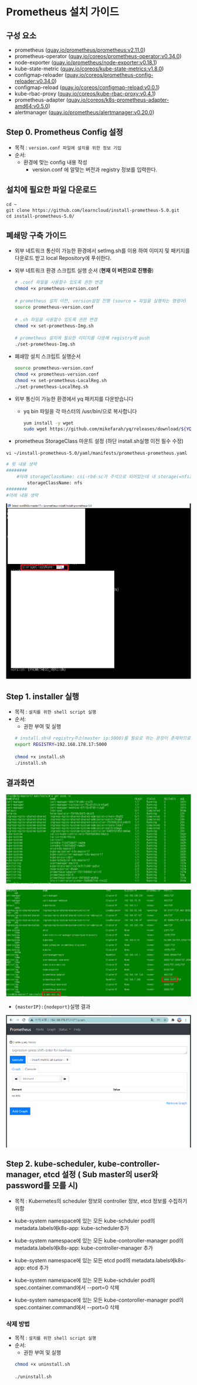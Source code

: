 
# Prometheus 설치 가이드

## 구성 요소
* prometheus ([quay.io/prometheus/prometheus:v2.11.0](https://quay.io/repository/prometheus/prometheus?tag=latest&tab=tags))
* prometheus-operator ([quay.io/coreos/prometheus-operator:v0.34.0](https://quay.io/repository/coreos/prometheus-operator?tag=latest&tab=tags))
* node-exporter ([quay.io/prometheus/node-exporter:v0.18.1](https://quay.io/repository/prometheus/node-exporter?tag=latest&tab=tags))
* kube-state-metric ([quay.io/coreos/kube-state-metrics:v1.8.0](https://quay.io/repository/coreos/kube-state-metrics?tag=latest&tab=tags))
* configmap-reloader ([quay.io/coreos/prometheus-config-reloader:v0.34.0](https://quay.io/repository/coreos/prometheus-config-reloader?tag=latest&tab=tags))
* configmap-reload ([quay.io/coreos/configmap-reload:v0.0.1](https://quay.io/repository/coreos/configmap-reload?tag=latest&tab=tags))
* kube-rbac-proxy ([quay.io/coreos/kube-rbac-proxy:v0.4.1](https://quay.io/repository/coreos/kube-rbac-proxy?tag=latest&tab=tags))
* prometheus-adapter ([quay.io/coreos/k8s-prometheus-adapter-amd64:v0.5.0](https://quay.io/repository/coreos/k8s-prometheus-adapter-amd64?tag=latest&tab=tags))
* alertmanager ([quay.io/prometheus/alertmanager:v0.20.0](https://quay.io/repository/prometheus/alertmanager?tag=latest&tab=tags))



## Step 0. Prometheus Config 설정
* 목적 : `version.conf 파일에 설치를 위한 정보 기입`
* 순서: 
	* 환경에 맞는 config 내용 작성
		* version.conf 에 알맞는 버전과 registry 정보를 입력한다.

## 설치에  필요한 파일 다운로드
	
	cd ~
	git clone https://github.com/learncloud/install-prometheus-5.0.git
	cd install-prometheus-5.0/
	
	

## 폐쇄망 구축 가이드
* 외부 네트워크 통신이 가능한 환경에서 setImg.sh를 이용 하여 이미지 및 패키지를 다운로드 받고 local Repository에 푸쉬한다.
	
* 외부 네트워크 환경 스크립트 실행 순서 (**현재 이 버전으로 진행중**)
	```bash
	# .conf 파일을 사용할수 있도록 권한 변경
	chmod +x prometheus-version.conf

	# prometheus 설치 이전, version설정 진행 (source = 파일을 실행하는 명령어)
	source prometheus-version.conf

	# .sh 파일을 사용할수 있도록 권한 변경
	chmod +x set-prometheus-Img.sh

	# prometheus 설치에 필요한 이미지를 다운해 registry에 push 
	./set-prometheus-Img.sh
	
	```
* 폐쇄망 설치 스크립트 실행순서
	```bash
	source prometheus-version.conf
	chmod +x prometheus-version.conf
	chmod +x set-prometheus-LocalReg.sh
	./set-prometheus-LocalReg.sh
	```
* 외부 통신이 가능한 환경에서 yq 패키지를 다운받습니다 
  * yq bin 파일을 각 마스터의 /usr/bin/으로 복사합니다
	```bash
	yum install -y wget
	sudo wget https://github.com/mikefarah/yq/releases/download/${YQ_VERSION}/yq_linux_amd64 -O /usr/bin/yq
	```
	


* prometheus StorageClass 마운트 설정 (하단 install.sh실행 이전 필수 수정)

`vi ~/install-prometheus-5.0/yaml/manifests/prometheus-prometheus.yaml`

```bash
# 윗 내용 생략
########
	#아래 storageClassName: csi-rbd-sc가 주석으로 되어있는데 내 storage(=nfs)를 지정해주면됩니다
        storageClassName: nfs
########	
#아래 내용 생략
```

![image](figure/re-prometheus-config.png)



## Step 1. installer 실행
* 목적 : `설치를 위한 shell script 실행`
* 순서: 
	* 권한 부여 및 실행
	``` bash
	# install.sh내 registry주소(master ip:5000)를 필요로 하는 문장이 존재하므로 여기서 사전 작업 필요
	export REGISTRY=192.168.178.17:5000
	
	chmod +x install.sh
	./install.sh
	```


## 결과화면

![image](figure/get-pod.png)

![image](figure/get-svc.png)


* `{masterIP}:{nodeport}`실행 결과

![image](figure/show-pro.png)


## Step 2. kube-scheduler, kube-controller-manager,  etcd 설정 ( Sub master의 user와 password를 모를 시)

* 목적 : Kubernetes의 scheduler 정보와 controller 정보, etcd 정보를 수집하기 위함

* kube-system namespace에 있는 모든 kube-schduler pod의 metadata.labels에k8s-app: kube-scheduler추가
* kube-system namespace에 있는 모든 kube-contoroller-manager pod의 metadata.labels에k8s-app: kube-controller-manager 추가
* kube-system namespace에 있는 모든 etcd pod의 metadata.labels에k8s-app: etcd 추가
* kube-system namespace에 있는 모든 kube-schduler pod의 spec.container.command에서 --port=0 삭제
* kube-system namespace에 있는 모든 kube-contoroller-manager pod의 spec.container.command에서 --port=0 삭제

### 삭제 방법

- 목적 : `설치를 위한 shell script 실행`
- 순서:
    - 권한 부여 및 실행
	```bash
	chmod +x uninstall.sh

	./uninstall.sh
	
	```




